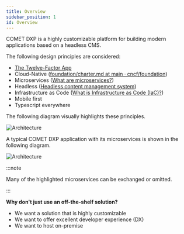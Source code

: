 ```yaml
---
title: Overview
sidebar_position: 1
id: Overview
---
```


COMET DXP is a highly customizable platform for building modern applications based on a headless CMS.

The following design principles are considered:
* [The Twelve-Factor App](https://12factor.net/)
* Cloud-Native ([foundation/charter.md at main · cncf/foundation](https://github.com/cncf/foundation/blob/main/charter.md#1-mission-of-the-cloud-native-computing-foundation))
* Microservices ([What are microservices?](https://microservices.io/))
* Headless ([Headless content management system](https://en.wikipedia.org/wiki/Headless_content_management_system))
* Infrastructure as Code ([What is Infrastructure as Code (IaC)?](https://www.redhat.com/en/topics/automation/what-is-infrastructure-as-code-iac))
* Mobile first
* Typescript everywhere

The following diagram visually highlights these principles.

![Architecture](images/application-baseline.jpg)

A typical COMET DXP application with its microservices is shown in the following diagram.

![Architecture](images/architecture.jpg)

:::note

Many of the highlighted microservices can be exchanged or omitted.

:::

**Why don't just use an off-the-shelf solution?**

* We want a solution that is highly customizable
* We want to offer excellent developer experience (DX)
* We want to host on-premise